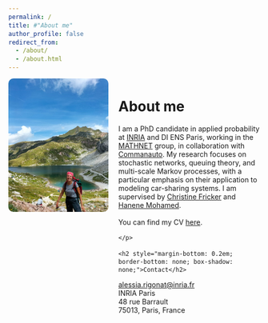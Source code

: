 ```yaml
---
permalink: /
title: #"About me"
author_profile: false
redirect_from: 
  - /about/
  - /about.html
---
```


<div style="display: flex; align-items: flex-start; gap: 20px;">

  <div>
    <img src="/images/prifile_pict.JPEG" alt="Alessia Rigonat" style="max-width: 200px; border-radius: 10px;">
  </div>

  <div style="flex: 1;">
    <h1>About me</h1>
    <p>
      I am a PhD candidate in applied probability at <a href="https://inria.fr/en" target="_blank">INRIA</a> and DI ENS Paris, working in the <a href="https://team.inria.fr/mathnet/" target="_blank">MATHNET</a> group, in collaboration with <a href="https://paris.communauto.com/" target="_blank">Commanauto</a>.
      My research focuses on stochastic networks, queuing theory, and multi-scale Markov processes, with a particular emphasis on their application to modeling car-sharing systems.
      I am supervised by <a href="https://team.inria.fr/rap/members/fricker/" target="_blank">Christine Fricker</a> and <a href="https://mohamed.perso.math.cnrs.fr/" target="_blank">Hanene Mohamed</a>.<br>

<br>
      You can find my CV <a href="/files/CV_AlessiaRigonat.pdf" target="_blank" rel="noopener noreferrer">here</a>.

    
    </p>
    
    <h2 style="margin-bottom: 0.2em; border-bottom: none; box-shadow: none;">Contact</h2>
<p style="margin: 0;"> <a href="mailto:alessia.rigonat@inria.fr">alessia.rigonat@inria.fr</a></p>
<p style="margin: 0;">INRIA Paris</p>
<p style="margin: 0;">48 rue Barrault</p>
<p style="margin: 0;">75013, Paris, France</p>
      
  </div>

</div>
